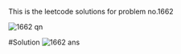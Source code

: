 This is the leetcode solutions for problem no.1662


![1662 qn](https://github.com/bhuvaneshk2002/leetcode-solutions/assets/145894362/2dd0bfb8-0921-4681-9766-20188aeae82e)


#Solution
![1662 ans](https://github.com/bhuvaneshk2002/leetcode-solutions/assets/145894362/31d074b5-1532-4cba-a3fe-be3a66e235cb)


